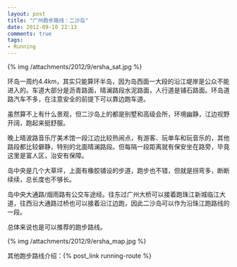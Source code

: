 ```yaml
---
layout: post
title: "广州跑步路线：二沙岛"
date: 2012-09-10 22:13
comments: true
tags:
- Running
---
```


{% img /attachments/2012/9/ersha_sat.jpg %}

环岛一周约4.4km，其实只能算环半岛，因为岛西面一大段的沿江堤岸是公众不能进入的。车道大部分是沥青路面，晴澜路段水泥路面，人行道是铺石路面。环岛道路汽车不多，在注意安全的前提下可以靠边跑车道。

虽然算不上有什么景观，但二沙岛上的都是别墅和高级会所，环境幽静，江边视野开阔，跑起来挺舒服。

晚上晴波路音乐厅美术馆一段江边比较热闹点，有游客、玩单车和玩音乐的，其他路段都比较僻静，特别的北面晴澜路段。但每隔一段距离就有保安坐在路旁，毕竟这里是富人区，治安有保障。

岛中央是几个大草坪，上面有橡胶铺设的步道，跑步也不错，但就是拐弯多，断断续续，总长度也不够长。

岛中央大通路/烟雨路有公交车途经。往东过广州大桥可以接着跑珠江新城临江大道，往西沿大通路过桥也可以接着沿江边跑，因此二沙岛可以作为沿珠江跑路线的一段。

总体来说也是可以推荐的跑步路线。

{% img /attachments/2012/9/ersha_map.jpg %}

其他跑步路线介绍：{% post_link running-route %}
